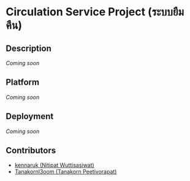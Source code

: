 Circulation Service Project (ระบบยืมคืน)
==

Description
--
*Coming soon*

Platform
--
*Coming soon*

Deployment
--
*Coming soon*


Contributors
--
* [kennaruk (Nitipat Wuttisasiwat)](https://github.com/kennaruk)
* [Tanakornl3oom (Tanakorn Peetivorapat)](https://github.com/Tanakornl3oom)